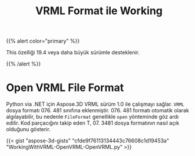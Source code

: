 ﻿---
title: VRML Format ile Working
type: docs
weight: 120
url: /tr/python-net/working-with-vrml-format/
description: Python via .NET için Aspose.3D VRML sürüm 1.0 ile çalışmayı sağlar. File. ormat sınıfına VRML dosya formatı eklendi. 076. 481 formatı otomatik olarak algılayabilir, böylece File. ormat genellikle Open yönteminde göz ardı edilir. Kod parçacığını takip eden The, 076. 481 dosya formatının nasıl açık olduğunu gösterir.
---
{{% alert color="primary" %}} 

This özelliği 19.4 veya daha büyük sürümle desteklenir.

{{% /alert %}} 
# **Open VRML File Format**
Python via .NET için Aspose.3D VRML sürüm 1.0 ile çalışmayı sağlar. `VRML` dosya formatı 076. 481 sınıfına eklenmiştir. 076. 481 formatı otomatik olarak algılayabilir, bu nedenle `FileFormat` genellikle `open` yönteminde göz ardı edilir. Kod parçacığını takip eden T, 07. 3481 dosya formatının nasıl açık olduğunu gösterir.

{{< gist "aspose-3d-gists" "cfde9f76113134443c76608c1d19453a" "WorkingWithVRML-OpenVRML-OpenVRML.py" >}}
